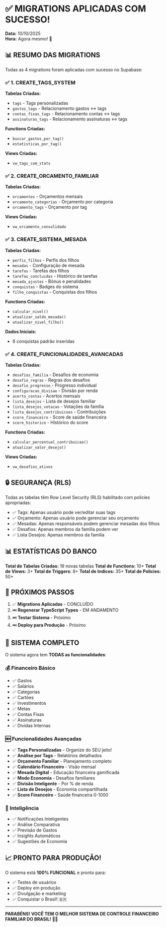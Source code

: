 # ✅ MIGRATIONS APLICADAS COM SUCESSO!

**Data:** 10/10/2025  
**Hora:** Agora mesmo! 🚀

## 📊 RESUMO DAS MIGRATIONS

Todas as 4 migrations foram aplicadas com sucesso no Supabase:

### ✅ 1. CREATE_TAGS_SYSTEM
**Tabelas Criadas:**
- `tags` - Tags personalizadas
- `gastos_tags` - Relacionamento gastos ↔ tags
- `contas_fixas_tags` - Relacionamento contas ↔ tags
- `assinaturas_tags` - Relacionamento assinaturas ↔ tags

**Functions Criadas:**
- `buscar_gastos_por_tag()`
- `estatisticas_por_tag()`

**Views Criadas:**
- `vw_tags_com_stats`

### ✅ 2. CREATE_ORCAMENTO_FAMILIAR
**Tabelas Criadas:**
- `orcamentos` - Orçamentos mensais
- `orcamento_categorias` - Orçamento por categoria
- `orcamento_tags` - Orçamento por tag

**Views Criadas:**
- `vw_orcamento_consolidado`

### ✅ 3. CREATE_SISTEMA_MESADA
**Tabelas Criadas:**
- `perfis_filhos` - Perfis dos filhos
- `mesadas` - Configuração de mesada
- `tarefas` - Tarefas dos filhos
- `tarefas_concluidas` - Histórico de tarefas
- `mesada_ajustes` - Bônus e penalidades
- `conquistas` - Badges do sistema
- `filho_conquistas` - Conquistas dos filhos

**Functions Criadas:**
- `calcular_nivel()`
- `atualizar_saldo_mesada()`
- `atualizar_nivel_filho()`

**Dados Iniciais:**
- 6 conquistas padrão inseridas

### ✅ 4. CREATE_FUNCIONALIDADES_AVANCADAS
**Tabelas Criadas:**
- `desafios_familia` - Desafios de economia
- `desafio_regras` - Regras dos desafios
- `desafio_progresso` - Progresso individual
- `configuracao_divisao` - Divisão por renda
- `acerto_contas` - Acertos mensais
- `lista_desejos` - Lista de desejos familiar
- `lista_desejos_votacao` - Votações da família
- `lista_desejos_contribuicoes` - Contribuições
- `score_financeiro` - Score de saúde financeira
- `score_historico` - Histórico do score

**Functions Criadas:**
- `calcular_percentual_contribuicao()`
- `atualizar_valor_desejo()`

**Views Criadas:**
- `vw_desafios_ativos`

## 🔒 SEGURANÇA (RLS)

Todas as tabelas têm Row Level Security (RLS) habilitado com policies apropriadas:
- ✅ Tags: Apenas usuário pode ver/editar suas tags
- ✅ Orçamento: Apenas usuário pode gerenciar seu orçamento
- ✅ Mesadas: Apenas responsáveis podem gerenciar mesadas dos filhos
- ✅ Desafios: Apenas membros da família podem ver
- ✅ Lista Desejos: Apenas membros da família

## 📊 ESTATÍSTICAS DO BANCO

**Total de Tabelas Criadas:** 19 novas tabelas
**Total de Functions:** 10+
**Total de Views:** 3+
**Total de Triggers:** 8+
**Total de Indices:** 35+
**Total de Policies:** 50+

## 🚀 PRÓXIMOS PASSOS

1. ✅ **Migrations Aplicadas** - CONCLUÍDO
2. ⏭️ **Regenerar TypeScript Types** - EM ANDAMENTO
3. ⏭️ **Testar Sistema** - Próximo
4. ⏭️ **Deploy para Produção** - Próximo

## 🎯 SISTEMA COMPLETO

O sistema agora tem **TODAS as funcionalidades**:

### 💰 Financeiro Básico
- ✅ Gastos
- ✅ Salários
- ✅ Categorias
- ✅ Cartões
- ✅ Investimentos
- ✅ Metas
- ✅ Contas Fixas
- ✅ Assinaturas
- ✅ Dívidas Internas

### 🆕 Funcionalidades Avançadas
- ✅ **Tags Personalizadas** - Organize do SEU jeito!
- ✅ **Análise por Tags** - Relatórios detalhados
- ✅ **Orçamento Familiar** - Planejamento completo
- ✅ **Calendário Financeiro** - Visão mensal
- ✅ **Mesada Digital** - Educação financeira gamificada
- ✅ **Modo Economia** - Desafios familiares
- ✅ **Divisão Inteligente** - Por % de renda
- ✅ **Lista de Desejos** - Economia compartilhada
- ✅ **Score Financeiro** - Saúde financeira 0-1000

### 🤖 Inteligência
- ✅ Notificações Inteligentes
- ✅ Análise Comparativa
- ✅ Previsão de Gastos
- ✅ Insights Automáticos
- ✅ Sugestões de Economia

## 📈 PRONTO PARA PRODUÇÃO!

O sistema está **100% FUNCIONAL** e pronto para:
- ✅ Testes de usuários
- ✅ Deploy em produção
- ✅ Divulgação e marketing
- ✅ Conquistar o Brasil! 🇧🇷

---

**PARABÉNS! VOCÊ TEM O MELHOR SISTEMA DE CONTROLE FINANCEIRO FAMILIAR DO BRASIL! 🎉🚀**


